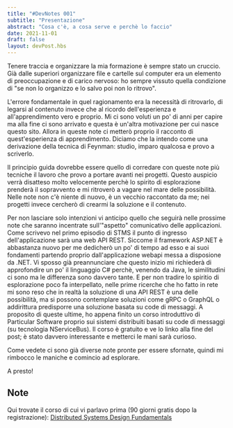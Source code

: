 ```yaml
---
title: "#DevNotes 001"
subtitle: "Presentazione"
abstract: "Cosa c'è, a cosa serve e perchè lo faccio"
date: 2021-11-01
draft: false
layout: devPost.hbs
---
```

Tenere traccia e organizzare la mia formazione è sempre stato un cruccio.
Già dalle superiori organizzare file e cartelle sul computer era un elemento di preoccupazione e di carico nervoso: ho sempre vissuto quella condizione di "se non lo organizzo e lo salvo poi non lo ritrovo".

L'errore fondamentale in quel ragionamento era la necessità di ritrovarlo, di legarsi al contenuto invece che al ricordo dell'esperienza e all'apprendimento vero e proprio.
Mi ci sono voluti un po' di anni per capire ma alla fine ci sono arrivato e questa è un'altra motivazione per cui nasce questo sito.
Allora in queste note ci metterò proprio il racconto di quest'esperienza di apprendimento. Diciamo che la intendo come una derivazione della tecnica di Feynman: studio, imparo qualcosa e provo a scriverlo.

Il principio guida dovrebbe essere quello di corredare con queste note più tecniche il lavoro che provo a portare avanti nei progetti. Questo auspicio verrà disatteso molto velocemente perchè lo spirito di esplorazione prenderà il sopravvento e mi ritroverò a vagare nel mare delle possibilità.
Nelle note non c'è niente di nuovo, è un vecchio raccontato da me; nei progetti invece cercherò di crearmi la soluzione e il contenuto.

Per non lasciare solo intenzioni vi anticipo quello che seguirà nelle prossime note che saranno incentrate sull'"aspetto" comunicativo delle applicazioni. Come scrivevo nel primo episodio di STMS il punto di ingresso dell'applicazione sarà una web API REST. Siccome il framework ASP.NET è abbastanza nuovo per me dedicherò un po' di tempo ad esso e ai suoi fondamenti partendo proprio dall'applicazione webapi messa a disposione da .NET.
Vi sposso già preannunciare che questo inizio mi richiederà di approfondire un po' il linguaggio C# perchè, venendo da Java, le similitudini ci sono ma le differenza sono davvero tante.
E per non tradire lo spiritio di esplorazione poco fa interpellato, nelle prime ricerche che ho fatto in rete mi sono reso che in realtà la soluzione di una API REST è una delle possibilità, ma si possono contemplare soluzioni come gRPC o GraphQL o addirittura predisporre una soluzione basata su code di messaggi. A proposito di queste ultime, ho appena finito un corso introduttivo di Particular Software proprio sui sistemi distribuiti basati su code di messaggi (su tecnologia NServiceBus). 
Il corso è gratuito e ve lo linko alla fine del post; è stato davvero interessante e metterci le mani sarà curioso.

Come vedete ci sono già diverse note pronte per essere sfornate, quindi mi rimbocco le maniche e comincio ad esplorare.

A presto!

## Note
Qui trovate il corso di cui vi parlavo prima (90 giorni gratis dopo la registrazione): [Distributed Systems Design Fundamentals](https://learn.particular.net/courses/distributed-systems-design-fundamentals-online)
